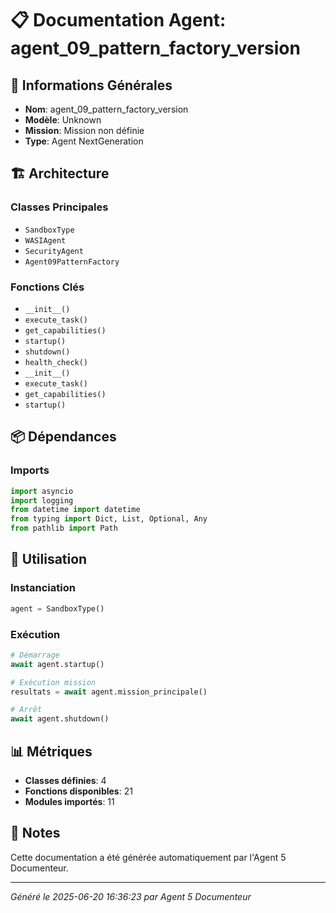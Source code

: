 # 📋 Documentation Agent: agent_09_pattern_factory_version

## 🎯 Informations Générales

- **Nom**: agent_09_pattern_factory_version
- **Modèle**: Unknown
- **Mission**: Mission non définie
- **Type**: Agent NextGeneration

## 🏗️ Architecture

### Classes Principales
- `SandboxType`
- `WASIAgent`
- `SecurityAgent`
- `Agent09PatternFactory`

### Fonctions Clés
- `__init__()`
- `execute_task()`
- `get_capabilities()`
- `startup()`
- `shutdown()`
- `health_check()`
- `__init__()`
- `execute_task()`
- `get_capabilities()`
- `startup()`

## 📦 Dépendances

### Imports
```python
import asyncio
import logging
from datetime import datetime
from typing import Dict, List, Optional, Any
from pathlib import Path
```

## 🚀 Utilisation

### Instanciation
```python
agent = SandboxType()
```

### Exécution
```python
# Démarrage
await agent.startup()

# Exécution mission
resultats = await agent.mission_principale()

# Arrêt
await agent.shutdown()
```

## 📊 Métriques

- **Classes définies**: 4
- **Fonctions disponibles**: 21
- **Modules importés**: 11

## 📝 Notes

Cette documentation a été générée automatiquement par l'Agent 5 Documenteur.

---
*Généré le 2025-06-20 16:36:23 par Agent 5 Documenteur*
